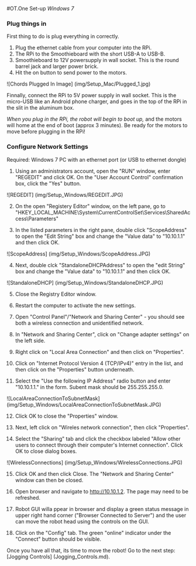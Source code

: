 #OT.One Set-up *Windows 7*

### Plug things in

First thing to do is plug everything in correctly. 

1. Plug the ethernet cable from your computer into the RPi.
2. The RPi to the Smoothieboard with the short USB-A to USB-B.
3. Smoothieboard to 12V powersupply in wall socket. This is the round barrel jack and larger power brick.  
4. Hit the on button to send power to the motors.

![Chords Plugged In Image] (img/Setup_Mac/Plugged_1.jpg)

Finnally, connect the RPi to 5V power supply in wall socket. This is the micro-USB like an Android phone charger, and goes in the top of the RPi in the slit in the aluminum box. 

_When you plug in the RPi, the robot will begin to boot up,_ and the motors will home at the end of boot (approx 3 minutes). Be ready for the motors to move before plugging in the RPi!

### Configure Network Settings

Required: Windows 7 PC with an ethernet port (or USB to ethernet dongle)

1) Using an administrators account, open the "RUN" window, enter "REGEDIT" and click OK.  On the "User Account Control" confirmation box, click the "Yes" button.

![REGEDIT] (img/Setup_Windows/REGEDIT.JPG)

2) On the open "Registery Editor" window, on the left pane, go to "HKEY_LOCAL_MACHINE\System\CurrentControlSet\Services\SharedAccess\Parameters"

3) In the listed parameters in the right pane, double click "ScopeAddress" to open the "Edit String" box and change the "Value data" to "10.10.1.1" and then click OK.

![ScopeAddress] (img/Setup_Windows/ScopeAddress.JPG)

4) Next, double clck "StandaloneDHCPAddress" to open the "edit String" box and change the "Value data" to "10.10.1.1" and then click OK.

![StandaloneDHCP] (img/Setup_Windows/StandaloneDHCP.JPG)

5) Close the Registry Editor window.

6) Restart the computer to activate the new settings.

7) Open "Control Panel"/"Network and Sharing Center" - you should see both a wireless connection and unidentified network.

8) In "Network and Sharing Center", click on "Change adapter settings" on the left side.

9) Right click on "Local Area Connection" and then click on "Properties".

10) Click on "Internet Protocol Version 4 (TCP/IPv4)" entry in the list, and then click on the "Properties" button underneath.

11) Select the "Use the following IP Address" radio button and enter "10.10.1.1." in the form.  Subent mask should be 255.255.255.0.

![LocalAreaConnectionToSubnetMask] (img/Setup_Windows/LocalAreaConnectionToSubnetMask.JPG)

12) Click OK to close the "Properties" window.

13) Next, left click on "Wireles network connection", then click "Properties".

14) Select the "Sharing" tab and click the checkbox labeled "Allow other users to connect through their computer's Internet connection".  Click OK to close dialog boxes.

![WirelessConnections] (img/Setup_Windows/WirelessConnections.JPG)

15) Click OK and then click Close.  The "Network and Sharing Center" window can then be closed.

16) Open browser and navigate to http://10.10.1.2.  The page may need to be refreshed.

17) Robot GUI willa ppear in browser and display a green status message in upper right hand corner ("Browser Connected to Server") and the user can move the robot head using the controls on the GUI.

18) Click on the "Config" tab.  The green "online" indicator under the "Connect" button should be visible.

Once you have all that, its time to move the robot! Go to the next step: [Jogging Controls] (Jogging_Controls.md). 

